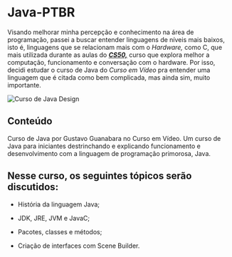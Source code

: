 # Java-PTBR
Visando melhorar minha percepção e conhecimento na área de programação, passei a buscar entender linguagens de níveis mais baixos, isto é, linguagens que se relacionam mais com o *Hardware,* como C, que mais utilizada durante as aulas do [***CS50,***](https://github.com/lucsasl/) curso que explora melhor a computação, funcionamento e conversação com o hardware. Por isso, decidi estudar o curso de Java do *Curso em Vídeo* pra entender uma linguagem que é citada como bem complicada, mas ainda sim, muito importante.

![Curso de Java Design](Imagens/Java%20design.png)

## Conteúdo

Curso de Java por Gustavo Guanabara no Curso em Vídeo. Um curso de Java para iniciantes destrinchando e explicando funcionamento e desenvolvimento com a linguagem de programação primorosa, Java.

## Nesse curso, os seguintes tópicos serão discutidos:

- História da linguagem Java;

- JDK, JRE, JVM e JavaC;

- Pacotes, classes e métodos;

- Criação de interfaces com Scene Builder.